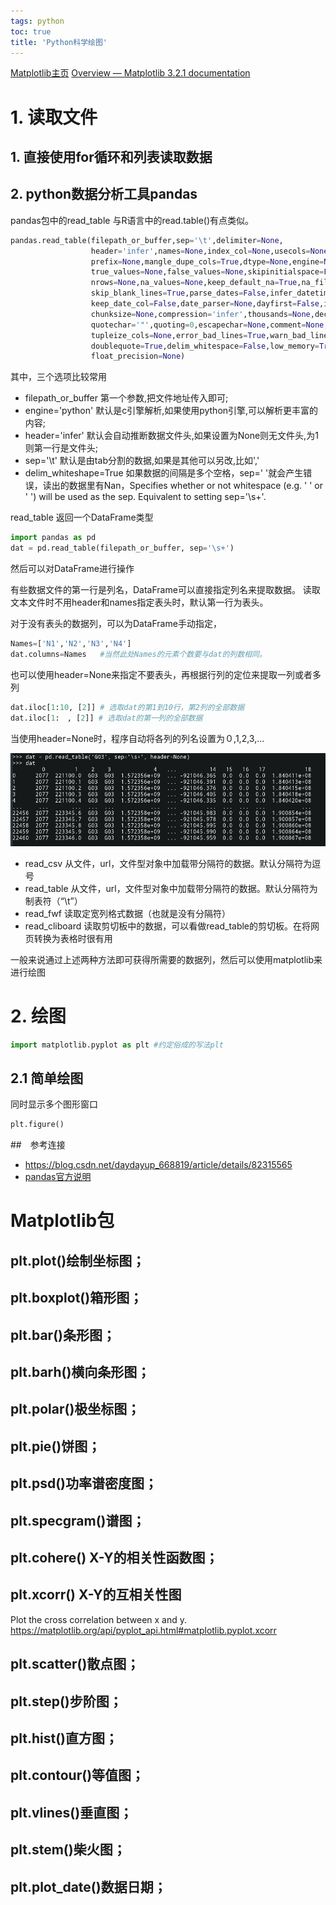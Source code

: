 ```yaml
---
tags: python
toc: true
title: 'Python科学绘图'
---
```


[Matplotlib主页](https://matplotlib.org/)
[Overview — Matplotlib 3.2.1 documentation](https://matplotlib.org/contents.html)


# 1. 读取文件

## 1. 直接使用for循环和列表读取数据



## 2. python数据分析工具pandas

pandas包中的read_table 与R语言中的read.table()有点类似。

```python
pandas.read_table(filepath_or_buffer,sep='\t',delimiter=None,
                  header='infer',names=None,index_col=None,usecols=None,squeeze=False,
                  prefix=None,mangle_dupe_cols=True,dtype=None,engine=None,converters=None,
                  true_values=None,false_values=None,skipinitialspace=False,skiprows=None,
                  nrows=None,na_values=None,keep_default_na=True,na_filter=True,verbose=False,
                  skip_blank_lines=True,parse_dates=False,infer_datetime_format=False,
                  keep_date_col=False,date_parser=None,dayfirst=False,iterator=False,
                  chunksize=None,compression='infer',thousands=None,decimal=b'.',lineterminator=None,
                  quotechar='"',quoting=0,escapechar=None,comment=None,encoding=None,dialect=None,
                  tupleize_cols=None,error_bad_lines=True,warn_bad_lines=True,skipfooter=0,
                  doublequote=True,delim_whitespace=False,low_memory=True,memory_map=False,
                  float_precision=None)
```

其中，三个选项比较常用

- filepath_or_buffer   第一个参数,把文件地址传入即可;
- engine='python'      默认是c引擎解析,如果使用python引擎,可以解析更丰富的内容;
- header='infer'       默认会自动推断数据文件头,如果设置为None则无文件头,为1则第一行是文件头;
- sep='\t'             默认是由tab分割的数据,如果是其他可以另改,比如','
- delim_whiteshape=True 如果数据的间隔是多个空格，sep=' '就会产生错误，读出的数据里有Nan，Specifies whether or not whitespace (e.g. ' ' or '    ') will be used as the sep. Equivalent to setting sep='\s+'. 

read_table 返回一个DataFrame类型

```python
import pandas as pd
dat = pd.read_table(filepath_or_buffer, sep='\s+')
```

然后可以对DataFrame进行操作

有些数据文件的第一行是列名，DataFrame可以直接指定列名来提取数据。
读取文本文件时不用header和names指定表头时，默认第一行为表头。


对于没有表头的数据列，可以为DataFrame手动指定，

```python
Names=['N1','N2','N3','N4']
dat.columns=Names   #当然此处Names的元素个数要与dat的列数相同。
```

也可以使用header=None来指定不要表头，再根据行列的定位来提取一列或者多列

```python
dat.iloc[1:10, [2]] # 选取dat的第1到10行，第2列的全部数据
dat.iloc[1:　, [2]] # 选取dat的第一列的全部数据
```

当使用header=None时，程序自动将各列的列名设置为０,1,2,3,...

![python0001](../imgs/python0001.png)

- read_csv 从文件，url，文件型对象中加载带分隔符的数据。默认分隔符为逗号
- read_table 从文件，url，文件型对象中加载带分隔符的数据。默认分隔符为制表符（“\t”）
- read_fwf 读取定宽列格式数据（也就是没有分隔符）
- read_cliboard 读取剪切板中的数据，可以看做read_table的剪切板。在将网页转换为表格时很有用

一般来说通过上述两种方法即可获得所需要的数据列，然后可以使用matplotlib来进行绘图

# 2. 绘图

```python
import matplotlib.pyplot as plt #约定俗成的写法plt
```

## 2.1 简单绘图


同时显示多个图形窗口

```python
plt.figure()
```

##　参考连接

- https://blog.csdn.net/daydayup_668819/article/details/82315565
- [pandas官方说明](https://pandas.pydata.org/pandas-docs/stable/reference/api/pandas.read_table.html)


# Matplotlib包

## plt.plot()绘制坐标图； 
## plt.boxplot()箱形图； 
## plt.bar()条形图； 
## plt.barh()横向条形图； 
## plt.polar()极坐标图； 
## plt.pie()饼图； 
## plt.psd()功率谱密度图； 
## plt.specgram()谱图； 

## plt.cohere() X-Y的相关性函数图；
## plt.xcorr() X-Y的互相关性图

Plot the cross correlation between x and y.
https://matplotlib.org/api/pyplot_api.html#matplotlib.pyplot.xcorr

## plt.scatter()散点图； 
## plt.step()步阶图； 
## plt.hist()直方图；
## plt.contour()等值图；
## plt.vlines()垂直图； 
## plt.stem()柴火图； 
## plt.plot_date()数据日期；
